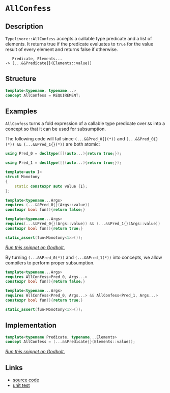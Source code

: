 <!-- Copyright 2024 Feng Mofan
SPDX-License-Identifier: Apache-2.0 -->

# `AllConfess`

## Description

`Typelivore::AllConfess` accepts a callable type predicate and a list of elements.
It returns true if the predicate evaluates to `true` for the value result of every element and returns false if otherwise.

<pre><code>   Predicate, Elements...
-> (...&&Predicate{}(Elements::value))</code></pre>

## Structure

```C++
template<typename, typename...>
concept AllConfess = REQUIREMENT;
```

## Examples

`AllConfess` turns a fold expression of a callable type predicate over `&&` into a concept so that it can be used for subsumption.

The following code will fail since `(...&&Pred_0{}(*))` and `(...&&Pred_0{}(*)) && (...&&Pred_1{}(*))` are both atomic:

```C++
using Pred_0 = decltype([](auto...){return true;});

using Pred_1 = decltype([](auto...){return true;});

template<auto I>
struct Monotony
{
    static constexpr auto value {I};
};

template<typename...Args>
requires (...&&Pred_0{}(Args::value))
constexpr bool fun(){return false;}

template<typename...Args>
requires(...&&Pred_0{}(Args::value)) && (...&&Pred_1{}(Args::value))
constexpr bool fun(){return true;}

static_assert(fun<Monotony<1>>());
```

[*Run this snippet on Godbolt.*](https://godbolt.org/#z:OYLghAFBqd5QCxAYwPYBMCmBRdBLAF1QCcAaPECAMzwBtMA7AQwFtMQByARg9KtQYEAysib0QXACx8BBAKoBnTAAUAHpwAMvAFYTStJg1DIApACYAQuYukl9ZATwDKjdAGFUtAK4sGIAMwArKSuADJ4DJgAcj4ARpjEEgCcpAAOqAqETgwe3r4BwemZjgLhkTEs8YlcKXaYDtlCBEzEBLk%2BfkG2mPYlDE0tBGXRcQnJts2t7fldCpNDESOVYzUAlLaoXsTI7BxemUYA1MrEmOgA%2BhqHJv4AIodYyLQEAJ6pmBAmgVaBtxBMXiIADoQasTAB2CynAhbBiHAjELyYG5WcG3MH%2BKwaACCJhx%2BwiwGOpwuXGudwe9Webw%2BXx%2BfwBwNBEKhmBhxDhCKRKIh6J5OLx2IImBYqQMwpubkZqEOAEkbthBXNEQ5DgBZASoIgMF6ClmCw6Gw5zJiOZCHNAMOaYVSpYiHaWHABuYiR10h8rR/NxXsxepxwtF4uR/jcr3ezDYIKB2OIwAUCsFpwAjl48KcFIcINHzAA2PMnM6XfVoiCx%2BMgEAu7yYVZgnGW622%2B2xVCeQ5ULwMCBgyHQ2EdsRKHlegUBkVi00hsM0yOYaPlhP%2BRU4lNpjPZkF5gsk4uQ3lluMKSvVpF165mfOXrM5y87otcEt/Rcn121%2BvYxvC5uHVvtzvdr2rLspyiIhqitz%2BtiJpmucTAKEorTUF2koagwWoCLqoaPsuCo9hiFgcOstCcIEvB%2BBwWikKgnBuNY1jGps2yYBe/g8KQBCaER6wANYgIEuZAgAHLmUiBOCuaSEk/gSWY/j6Jwki8CwEgaBopAUVRNEcLwx7qZxlFEaQcCwDAiAgJsBCpIC5CUGgop0AkUSsLsqgiQAtJJhzAMg5pSECZi8GchAkHg6B6PwggiGI7BSDIgiKCo6iGaQuhcKQADuxBMKknA8MRpHkVx1GcAA8oC1kEIcqBUIcbm5p5kjeb5hz%2BWYWYeA59D2uYbGrLwBlaOsEBIPZqSOWQFAQGNE0gMAUhmHwdDCsQx4QLExWxBELQvHlvBbcwxAvKVsTaPUBnsfZbCCKVDC0LtKVYLEXjAFKtC0Me3C8FgLCGMA4iPem514E6mCfVRNr1ICuzsREwokSltB4LE2VHR4WDFQieAqV9pCg8QrZKLcIp/UjRhcesVAGPGABqeCYBlpURnt8XCKI4hxZF8hKGoxVpfof0oPRlj6Mjx6QOsqCpH0n3uXM6A3LcpiWNYZhafjxBhWD8DrHUDTOBArjTH46VhIsFRVHoRRZAIxtWxkNsMMMFsrN0vSNPMdvpXrfQDK0zujNUEyDF7wf%2B%2BbgcSLrTE7FHCkcGRGnFdpdUeV5Pl%2BZIAVZrgIU9XJXD9RxFPrAgmBMFgiQ9qQfGSP4QLSeCkgaJIZiSLmakCSkCNKaQKlsUCom5kJSRCVwuaBJIXCBNJuZJyl2m6SA%2BkU8ZZkjRZFU2VNM3dc5bCcC0LBOuC7lMBaBhHDUQJcECEP4EQmvhelXPRRz0hc4lvMpboi1ZTle0CoJyKgvMqW8qo1QdMQY%2Bp9z5PD%2Bq1JIN874dVQF1BIrEzBF0GkZDeu8Ei2Wmmg8a3UQBHxPu5eBRgahcHUjQZ4CQ1obRSgdHaLNWFHROmdBwLMrqMAILde6xUnovTeh9FmP1Sa7CovgU4DRQbgyCqoKGwoWZwx6MVJGKMdro2kQNTWON2L40JpgYmv0jBk1AIZSm1MFB0wZkzRgLNX7s1ih/WQX9kpUV/gLcmysrAiy0eLauUsZacDlgQBWdx/Gq3VgkJ%2B2sJZu2BgbI2ngOh6DNuUSO6VrZ9FDnk7IAdlhBx9h7EO6T8jex6Ck/o8ximW29p7SpJsw4LGySUuOCgY6xSAYnTSvAU7kNgRfBB19b5XAgLnR%2BrFC4DRLqQMuFcxjVx7spAISCW7ghnuCcE/hW7tynvPLSnAl4r2sWveAG9LKVUIfg4g%2B9dhHy8iwBQTpzROmvsGOYQUH6hWfqzN%2BbjWaeL5gETK2VcpfT6SAk5HBypWUBNVWqzymqvPec6L5U45ioPQfnfw/hsGrzwcQiadzSWkPeakVI5xPlJHON8ggcFoGSSWgw1alBmFUQ4Q9diPKuHnV4Wg66Ai7oPRkZgZ6r0xDiNxpIixejSCyOBgo4qkNkDQzUYIDRiNkaoxeLozGBiWbGIyKYkmFjCSrypkwWm9NGbM1xi4mKEh3EJR5l4nQ4LL7GGFjYIJOtqLS2yJ9AA9PLIWKtLBq0GRrLWwTdY1P1n4Q2DB3AtMyWmhprtCm2wzbkh2fRs2lKTb7ZpeRWllIEH7dpSxGltNDiacOHTGnRy2LHQu8d%2BnJ04FAlgLy3kfKxcKHFUy/n4rmcXaxpdy6V0oEA3uKkzBIIJYEQILdaEaAJRJISxzBmnNsMvKdQ1eIgDrjffwQlJ5yXXbmOSEl47%2BFhfunSx7uLx0Cnukqr6cF1jxow7IZ6gA%3D%3D%3D)

By turning `(...&&Pred_0(*))` and `(...&&Pred_1(*))` into concepts, we allow compilers to perform proper subsumption.

```C++
template<typename...Args>
requires AllConfess<Pred_0, Args...>
constexpr bool fun(){return false;}

template<typename...Args>
requires AllConfess<Pred_0, Args...> && AllConfess<Pred_1, Args...>
constexpr bool fun(){return true;}

static_assert(fun<Monotony<1>>());
```

## Implementation

```C++
template<typename Predicate, typename...Elements>
concept AllConfess = (...&&Predicate{}(Elements::value));
```

[*Run this snippet on Godbolt.*](https://godbolt.org/#z:OYLghAFBqd5QCxAYwPYBMCmBRdBLAF1QCcAaPECAMzwBtMA7AQwFtMQByARg9KtQYEAysib0QXACx8BBAKoBnTAAUAHpwAMvAFYTStJg1DIApACYAQuYukl9ZATwDKjdAGFUtAK4sGIAKwAHKSuADJ4DJgAcj4ARpjEIGakAA6oCoRODB7evgHBaRmOAuGRMSzxicl2mA5ZQgRMxAQ5Pn5Btpj2xQwNTQSl0XEJSbaNza15HQrjAxFDFSNmAJS2qF7EyOwcBJgsKQa7JgDMbgQAnimMrJgA1MrEmPiiu6S3F1fMbAB0v9j0bEEChO2BMGgAgmgGFsUgRbuDaLQPAwqJgFApbicACK3CC/b7mABsRIeTzwL0wJgA7FYqViIP89owCAoQCAAG5iLyYZbLE5WCFg8EAegAVOKJZKpcKhWKJbcACpolm3SUyiFyqVa8Xq8FCrwZIz3R7oAD6GkxxxxWGQtA%2BmAgJn8Vn89KYXiI%2BL5NMeBA2DHexG5/OpWL5xwFeohBoiwGNT1NXEt1tqdsuDqdLrdHtQXupFl9/sDwYjofDkaFu32h0pp3dRFuAEkQUKZkGHLcALICVBEBjnIX5oW3Ee3GZMRzIW5QmaYVQpYi3euoW6c7x3fPNukhwXb0uCiFVg4T2tndNfTD48HEYDA46giGPACOXjwjwxCKRAlR6JOblJZoaG8163viLYQjOuzzousSoJ4txUF4DAQN6BaYH6xABlQYhKCG24HuCR41n%2B9oXleN53g%2B16YC%2Bb5ovCiLIj%2Bd7/ia5rARRYH3piZjErxDFfiiaIsQBiYcaBvzgZCAiztBtywfBiHIahhaYcWta0lig4QuOk6mkw6IJAQ1BIX%2B3YML2AgDqcXAtveKHlhwqy0Jw/i8H4HBaKQqCcG41jWGO6ybBuZjHDwpAEJoTmrAA1gEkjfBokhcFSxwaP4Gi8YSZiBMELkcJIvAsBIGhAR5Xk%2BRwvCskBkWeU5pBwLAMCICA6wECkHrkJQaD7HQCRRDcnCqIEhIALSEpItzAMgU5SN8Zi8GSRDEHg6B6PwggiGI7BSDIgiKCo6j1aQuhcKQADuxBMCknA8M5rnuVF3mcAA8h6nVwqgVC3CN42TdNs23PNZi4h4fX0Iu5hhcsvB1VoqwQEgvUpP1ZAUBAKNoyAwBSMkNB2gkrIQLEz2xBETTnHdvDk8wxDnK9sTaLUdXhb1gIEK9DC0FTJ1YLEXjAG4Yi0Ky3C8FgLCGMA4h83RdTsmiz1zrUHrbOFES7PlXm0HgsTXfTHhYM9BCrcV4ukIrxCwUoWJ7NLutGFFqxUAYt4AGp4JgF2vZ81P7cIojiHtm3yEoajPWd%2BjSyg/mWPoeuspAqyoLCWRi2NMzoNipiWNYZgVVbq1YEnKGdN0WQuAw7ieG0ehhPM5SVHohSZAIkx%2BOdrc9IMTcjOdNR1AIfQTLXeQD10LP1LMvfDIkA%2BzB3ejjs0s%2BLPPqwKEFWwSA9HBuaQ5W8JVv2jRNU0zXNCWgwy%2BArTxMNw87qwIJgTBYIkZdxZIxzfAAnMcKkkgkpmEkISUq/hCR/30JwQqpBiphW%2BISLghJAh/0CCg/wyV/AAMJIfZ6lVqogFqs7RqLUkZtQ%2Bl1DGWNIaDTYJwJoLB2RUjGkwacBgjRcD/t8LgiUlp3xIGtDashtrB2kKHQ6EcTq6GSFdG61M94HyPi9Dg70OoeluN9JcxBmGsPYbaaWwMeF8ItBAcGqNIYPxWE/eqiNkaoAhgkbqmNHGWJGEwlhY1DFGG4VwICBNdjEGJqTE6tNKb%2B3CfTRmzMHD%2B3ZsyLmPNnr80FsLREYtwqSwdtsLy%2BBHgKyVidFWyA1b%2B01l0Z6ut9aUyNrkuGZt/ZWxtpgO2UsjCO1AHYvgbsFCe29r7Rg/tQ5iN2hI2QUjjpeVkdHJ2ucrDx2qaXFOacZKcEzgQbOVp5n50LgkYuStk7lyns4CArgl7nQbmUOeLd0ht2yGPTuqQ7k90bjcieFdh6L0ecvSeQ9egzzeevZe3zchPJXnMa5wKuCb23rtJRT0Ton08fojhRjuG8MSriXAhASAPxhbYhGL834f0oHvOBCCeFJSpDgqkqVJCgMmudFRhDbDEIiqQpqrV2qfRcbQgaQ0OBMIBiwBQ7IpzsgxTWGYAjcXFxEVtIOYyA6TMjiAY4l1rq3XFgi/BSK3pUK%2Bj9YVU1RXitXFKk8MwwZuLRg/Y4sMOXdIofy9GPVbWQw5MgFIKRTSSr/qaaVBB9K6MmnwOgQSQlkwpvTSJMaGZMxZvExxHMkm8zyZgAWQsRaZIlvbDp9TSD5KnorMWXkSllIthU7WvBqkG3OHUk2jSLbNPSK0/NMtYykNdkwD2XsfZ%2BwtiMpVEhxkHXDlMnQ6rZnGDjjYJZ8AVk9DFsKLOsc86WALsfIua1Dll0Hj0KuNcwX12rmvZuXcXlZAuc8ooWRz392Of8keLQfkfJOQC/oD755jH6DeiF37d5rA2DvGFMD96IoqpwHRLARViolZa3Y1rb5yvxY6%2BG0VSCv3fiMMu%2BUKVJB4ccY4/gMrJVKsRqkqC9VQaqmykhdjYogEkP4f%2BQReJ/0kH/VKgCuAavyscSDx9OCEsw/lRaNHhN0Yw7yS2RNK6SCAA%3D%3D)

## Links

- [source code](../../../../conceptrodon/typelivore/concepts/all_confess.hpp)
- [unit test](../../../../tests/unit/concepts/typelivore/all_confess.test.hpp)
